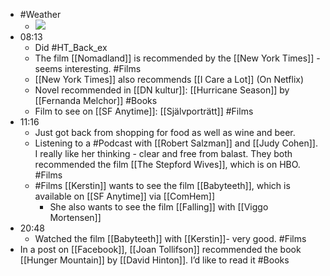 - #Weather
    - ![](https://firebasestorage.googleapis.com/v0/b/firescript-577a2.appspot.com/o/imgs%2Fapp%2FDavidsroam%2FpXuCUWlnAH.png?alt=media&token=7bc3bca7-4df1-494d-a3bc-8d0ebf326604)
- 08:13
    - Did #HT_Back_ex
    - The film [[Nomadland]] is recommended by the [[New York Times]] - seems interesting. #Films
    - [[New York Times]] also recommends [[I Care a Lot]] (On Netflix)
    - Novel recommended in [[DN kultur]]: [[Hurricane Season]] by [[Fernanda Melchor]] #Books
    - Film to see on [[SF Anytime]]: [[Självporträtt]] #Films
- 11:16
    - Just got back from shopping for food as well as wine and beer.
    - Listening to a #Podcast with [[Robert Salzman]] and [[Judy Cohen]]. I really like her thinking - clear and free from balast. They both recommended the film [[The Stepford Wives]], which is on HBO. #Films
    -  #Films [[Kerstin]] wants to see the film [[Babyteeth]], which is available on [[SF Anytime]] via [[ComHem]]
        - She also wants to see the film [[Falling]] with [[Viggo Mortensen]]
- 20:48
    - Watched the film [[Babyteeth]] with [[Kerstin]]- very good. #Films
- In a post on [[Facebook]], [[Joan Tollifson]] recommended the book [[Hunger Mountain]] by [[David Hinton]]. I’d like to read it #Books
